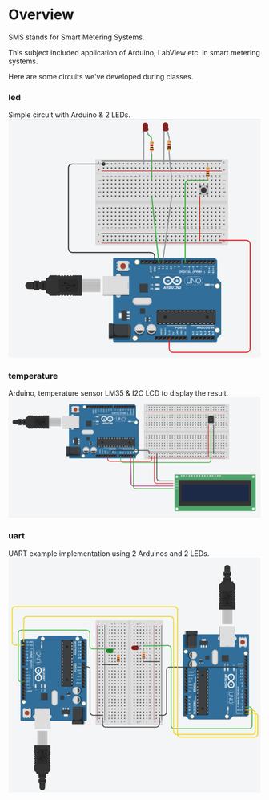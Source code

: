 # Overview

SMS stands for Smart Metering Systems.

This subject included application of Arduino, LabView etc. in smart metering systems. 

Here are some circuits we've developed during classes.

### led
Simple circuit with Arduino & 2 LEDs.
![Simple circuit with Arduino & 2 LEDs](led/led_arduino.png)

### temperature
Arduino, temperature sensor LM35 & I2C LCD to display the result.
![Arduino, temperature sensor LM35 & I2C LCD to display the result](temperature/temperature_arduino.png)

### uart
UART example implementation using 2 Arduinos and 2 LEDs.
![UART example implementation using 2 Arduinos and 2 LEDs](uart/uart_arduino.png)
